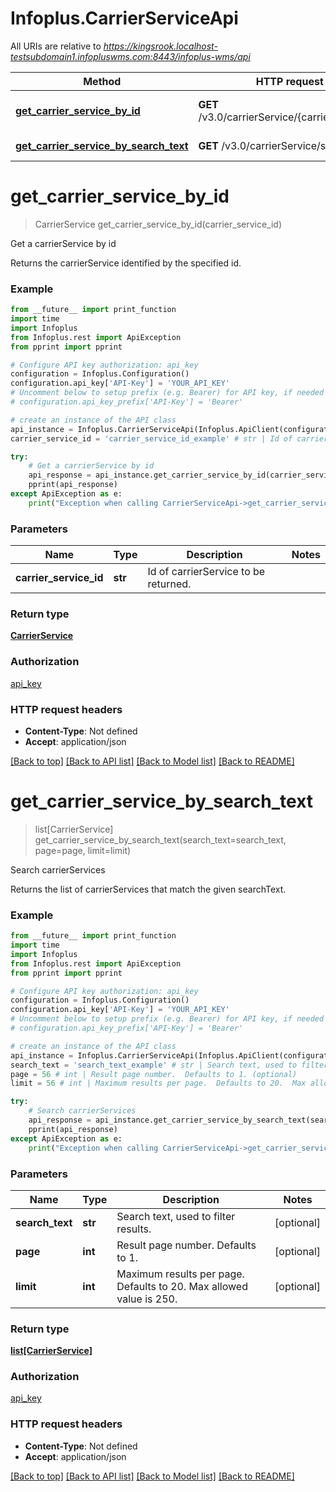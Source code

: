 # Infoplus.CarrierServiceApi

All URIs are relative to *https://kingsrook.localhost-testsubdomain1.infopluswms.com:8443/infoplus-wms/api*

Method | HTTP request | Description
------------- | ------------- | -------------
[**get_carrier_service_by_id**](CarrierServiceApi.md#get_carrier_service_by_id) | **GET** /v3.0/carrierService/{carrierServiceId} | Get a carrierService by id
[**get_carrier_service_by_search_text**](CarrierServiceApi.md#get_carrier_service_by_search_text) | **GET** /v3.0/carrierService/search | Search carrierServices


# **get_carrier_service_by_id**
> CarrierService get_carrier_service_by_id(carrier_service_id)

Get a carrierService by id

Returns the carrierService identified by the specified id.

### Example
```python
from __future__ import print_function
import time
import Infoplus
from Infoplus.rest import ApiException
from pprint import pprint

# Configure API key authorization: api_key
configuration = Infoplus.Configuration()
configuration.api_key['API-Key'] = 'YOUR_API_KEY'
# Uncomment below to setup prefix (e.g. Bearer) for API key, if needed
# configuration.api_key_prefix['API-Key'] = 'Bearer'

# create an instance of the API class
api_instance = Infoplus.CarrierServiceApi(Infoplus.ApiClient(configuration))
carrier_service_id = 'carrier_service_id_example' # str | Id of carrierService to be returned.

try:
    # Get a carrierService by id
    api_response = api_instance.get_carrier_service_by_id(carrier_service_id)
    pprint(api_response)
except ApiException as e:
    print("Exception when calling CarrierServiceApi->get_carrier_service_by_id: %s\n" % e)
```

### Parameters

Name | Type | Description  | Notes
------------- | ------------- | ------------- | -------------
 **carrier_service_id** | **str**| Id of carrierService to be returned. | 

### Return type

[**CarrierService**](CarrierService.md)

### Authorization

[api_key](../README.md#api_key)

### HTTP request headers

 - **Content-Type**: Not defined
 - **Accept**: application/json

[[Back to top]](#) [[Back to API list]](../README.md#documentation-for-api-endpoints) [[Back to Model list]](../README.md#documentation-for-models) [[Back to README]](../README.md)

# **get_carrier_service_by_search_text**
> list[CarrierService] get_carrier_service_by_search_text(search_text=search_text, page=page, limit=limit)

Search carrierServices

Returns the list of carrierServices that match the given searchText.

### Example
```python
from __future__ import print_function
import time
import Infoplus
from Infoplus.rest import ApiException
from pprint import pprint

# Configure API key authorization: api_key
configuration = Infoplus.Configuration()
configuration.api_key['API-Key'] = 'YOUR_API_KEY'
# Uncomment below to setup prefix (e.g. Bearer) for API key, if needed
# configuration.api_key_prefix['API-Key'] = 'Bearer'

# create an instance of the API class
api_instance = Infoplus.CarrierServiceApi(Infoplus.ApiClient(configuration))
search_text = 'search_text_example' # str | Search text, used to filter results. (optional)
page = 56 # int | Result page number.  Defaults to 1. (optional)
limit = 56 # int | Maximum results per page.  Defaults to 20.  Max allowed value is 250. (optional)

try:
    # Search carrierServices
    api_response = api_instance.get_carrier_service_by_search_text(search_text=search_text, page=page, limit=limit)
    pprint(api_response)
except ApiException as e:
    print("Exception when calling CarrierServiceApi->get_carrier_service_by_search_text: %s\n" % e)
```

### Parameters

Name | Type | Description  | Notes
------------- | ------------- | ------------- | -------------
 **search_text** | **str**| Search text, used to filter results. | [optional] 
 **page** | **int**| Result page number.  Defaults to 1. | [optional] 
 **limit** | **int**| Maximum results per page.  Defaults to 20.  Max allowed value is 250. | [optional] 

### Return type

[**list[CarrierService]**](CarrierService.md)

### Authorization

[api_key](../README.md#api_key)

### HTTP request headers

 - **Content-Type**: Not defined
 - **Accept**: application/json

[[Back to top]](#) [[Back to API list]](../README.md#documentation-for-api-endpoints) [[Back to Model list]](../README.md#documentation-for-models) [[Back to README]](../README.md)

